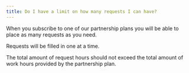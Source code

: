```yaml
---
title: Do I have a limit on how many requests I can have?
---
```


When you subscribe to one of our partnership plans you will be able to place as many requests as you need.

Requests will be filled in one at a time.

The total amount of request hours should not exceed the total amount of work hours provided by the partnership plan.
